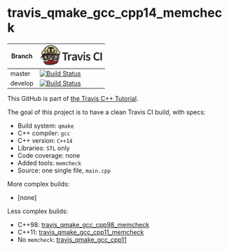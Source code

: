 # travis_qmake_gcc_cpp14_memcheck

Branch|[![Travis CI logo](TravisCI.png)](https://travis-ci.org)
---|---
master|[![Build Status](https://travis-ci.org/richelbilderbeek/travis_qmake_gcc_cpp14_memcheck.svg?branch=master)](https://travis-ci.org/richelbilderbeek/travis_qmake_gcc_cpp14_memcheck)
develop|[![Build Status](https://travis-ci.org/richelbilderbeek/travis_qmake_gcc_cpp14_memcheck.svg?branch=develop)](https://travis-ci.org/richelbilderbeek/travis_qmake_gcc_cpp14_memcheck)

This GitHub is part of [the Travis C++ Tutorial](https://github.com/richelbilderbeek/travis_cpp_tutorial).

The goal of this project is to have a clean Travis CI build, with specs:

 * Build system: `qmake`
 * C++ compiler: `gcc`
 * C++ version: `C++14`
 * Libraries: `STL` only
 * Code coverage: none
 * Added tools: `memcheck`
 * Source: one single file, `main.cpp`

More complex builds:

 * [none]

Less complex builds:

 * C++98: [travis_qmake_gcc_cpp98_memcheck](https://www.github.com/richelbilderbeek/travis_qmake_gcc_cpp98_memcheck)
 * C++11: [travis_qmake_gcc_cpp11_memcheck](https://www.github.com/richelbilderbeek/travis_qmake_gcc_cpp11_memcheck)
 * No `memcheck`: [travis_qmake_gcc_cpp11](https://www.github.com/richelbilderbeek/travis_qmake_gcc_cpp11)
